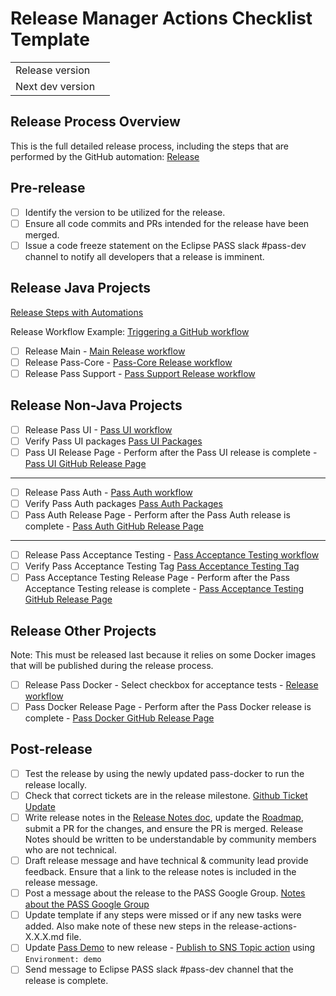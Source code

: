 # Release Manager Actions Checklist Template

|  |  |
| --- | --- |
| Release version |  |
| Next dev version |  |

## Release Process Overview
This is the full detailed release process, including the steps that are performed by the GitHub automation: [Release](../dev/release.md)

## Pre-release

- [ ] Identify the version to be utilized for the release.
- [ ] Ensure all code commits and PRs intended for the release have been merged.
- [ ] Issue a code freeze statement on the Eclipse PASS slack #pass-dev channel to notify all developers that a release is imminent.

## Release Java Projects
[Release Steps with Automations](../dev/release-steps-with-automations.md)

Release Workflow Example: [Triggering a GitHub workflow](../dev/release-steps-with-automations.md#triggering-a-gitHub-workflow)

- [ ] Release Main - [Main Release workflow](https://github.com/eclipse-pass/main/actions/workflows/release.yml)
- [ ] Release Pass-Core - [Pass-Core Release workflow](https://github.com/eclipse-pass/pass-core/actions/workflows/release.yml)
- [ ] Release Pass Support - [Pass Support Release workflow](https://github.com/eclipse-pass/pass-support/actions/workflows/release.yml)

## Release Non-Java Projects

- [ ] Release Pass UI - [Pass UI workflow](https://github.com/eclipse-pass/pass-ui/actions/workflows/release.yml)
- [ ] Verify Pass UI packages [Pass UI Packages](https://github.com/eclipse-pass/pass-ui/pkgs/container/pass-ui)
- [ ] Pass UI Release Page - Perform after the Pass UI release is complete - [Pass UI GitHub Release Page](https://github.com/eclipse-pass/pass-ui/releases)

 ---
 
- [ ] Release Pass Auth - [Pass Auth workflow](https://github.com/eclipse-pass/pass-auth/actions/workflows/release.yml)
- [ ] Verify Pass Auth packages [Pass Auth Packages](https://github.com/eclipse-pass/pass-auth/pkgs/container/pass-auth)
- [ ] Pass Auth Release Page - Perform after the Pass Auth release is complete - [Pass Auth GitHub Release Page](https://github.com/eclipse-pass/pass-auth/releases)

 ---
 
- [ ] Release Pass Acceptance Testing - [Pass Acceptance Testing workflow](https://github.com/eclipse-pass/pass-acceptance-testing/actions/workflows/release.yml)
- [ ] Verify Pass Acceptance Testing Tag [Pass Acceptance Testing Tag](https://github.com/eclipse-pass/pass-acceptance-testing/tags)
- [ ] Pass Acceptance Testing Release Page - Perform after the Pass Acceptance Testing release is complete - [Pass Acceptance Testing GitHub Release Page](https://github.com/eclipse-pass/pass-acceptance-testing/releases)

## Release Other Projects
Note: This must be released last because it relies on some Docker images that will be published during the release process.

- [ ] Release Pass Docker - Select checkbox for acceptance tests - [Release workflow](https://github.com/eclipse-pass/pass-docker/actions/workflows/release.yml)
- [ ] Pass Docker Release Page - Perform after the Pass Docker release is complete - [Pass Docker GitHub Release Page](https://github.com/eclipse-pass/pass-docker/releases)

## Post-release

- [ ] Test the release by using the newly updated pass-docker to run the release locally.
- [ ] Check that correct tickets are in the release milestone. [Github Ticket Update](../dev/release.md#update-release-notes)
- [ ] Write release notes in the [Release Notes doc](../release-notes.md), update the [Roadmap](../roadmap.md), submit a PR for the changes, and ensure the PR is merged. Release Notes should be written to be understandable by community members who are not technical.
- [ ] Draft release message and have technical & community lead provide feedback. Ensure that a link to the release notes is included in the release message.
- [ ] Post a message about the release to the PASS Google Group.  [Notes about the PASS Google Group](../dev/release.md#process)
- [ ] Update template if any steps were missed or if any new tasks were added. Also make note of these new steps in the release-actions-X.X.X.md file.
- [ ] Update [Pass Demo](https://demo.eclipse-pass.org) to new release - [Publish to SNS Topic action](https://github.com/eclipse-pass/main/actions/workflows/deployToAWS.yml) using `Environment: demo`
- [ ] Send message to Eclipse PASS slack #pass-dev channel that the release is complete.